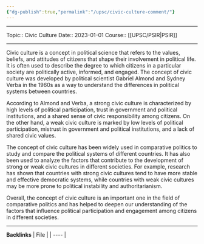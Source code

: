 ```yaml
---
{"dg-publish":true,"permalink":"/upsc/civic-culture-comment/"}
---
```


----
Topic:: Civic Culture
Date:: 2023-01-01
Course:: [[UPSC/PSIR\|PSIR]] 

----
Civic culture is a concept in political science that refers to the values, beliefs, and attitudes of citizens that shape their involvement in political life. It is often used to describe the degree to which citizens in a particular society are politically active, informed, and engaged. The concept of civic culture was developed by political scientist Gabriel Almond and Sydney Verba in the 1960s as a way to understand the differences in political systems between countries.

According to Almond and  Verba, a strong civic culture is characterized by high levels of political participation, trust in government and political institutions, and a shared sense of civic responsibility among citizens. On the other hand, a weak civic culture is marked by low levels of political participation, mistrust in government and political institutions, and a lack of shared civic values.

The concept of civic culture has been widely used in comparative politics to study and compare the political systems of different countries. It has also been used to analyze the factors that contribute to the development of strong or weak civic cultures in different societies. For example, research has shown that countries with strong civic cultures tend to have more stable and effective democratic systems, while countries with weak civic cultures may be more prone to political instability and authoritarianism.

Overall, the concept of civic culture is an important one in the field of comparative politics and has helped to deepen our understanding of the factors that influence political participation and engagement among citizens in different societies.


---
**Backlinks**
| File |
| ---- |



